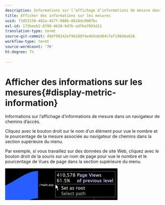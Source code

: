 ```yaml
---
description: Informations sur l’affichage d’informations de mesure dans un navigateur de chemins d’accès.
title: Afficher des informations sur les mesures
uuid: 73d53159-482a-457f-988b-8618dc098fbc
exl-id: 175beeb2-8790-4638-9d7b-adfba7993d11
translation-type: tm+mt
source-git-commit: d9df90242ef96188f4e4b5e6d04cfef196b0a628
workflow-type: tm+mt
source-wordcount: '76'
ht-degree: 7%

---
```


# Afficher des informations sur les mesures{#display-metric-information}

Informations sur l’affichage d’informations de mesure dans un navigateur de chemins d’accès.

Cliquez avec le bouton droit sur le nom d’un élément pour vue le nombre et le pourcentage de la mesure associée au navigateur de chemins dans la section supérieure du menu.

Par exemple, si vous travaillez sur des données de site Web, cliquez avec le bouton droit de la souris sur un nom de page pour vue le nombre et le pourcentage de Vues de page dans la section supérieure du menu.

![](assets/vis_PathBrowser_info.png)
